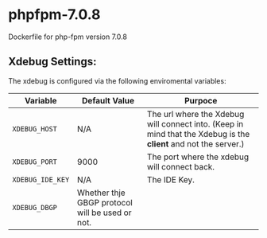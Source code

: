 # phpfpm-7.0.8
Dockerfile for php-fpm version 7.0.8


## Xdebug Settings:
The xdebug is configured via the following enviromental variables:

Variable | Default Value | Purpoce
--- | --- | ---
`XDEBUG_HOST` | N/A | The url where the Xdebug will connect into. (Keep in mind that the Xdebug is the **client** and not the server.)
`XDEBUG_PORT` | 9000 | The port where the xdebug will connect back.
`XDEBUG_IDE_KEY` | N/A | The IDE Key.
`XDEBUG_DBGP` | Whether thje GBGP protocol will be used or not.